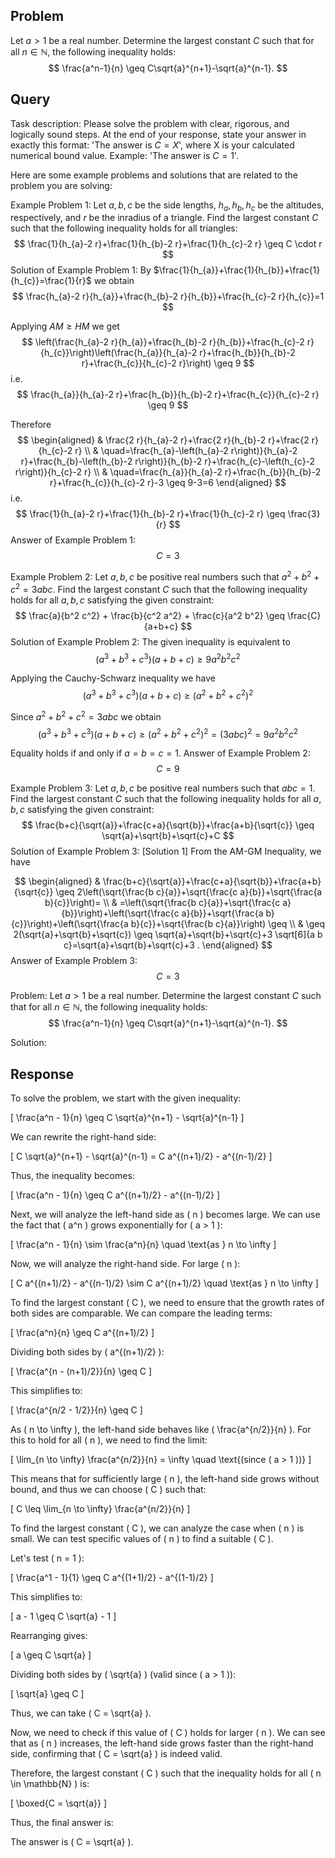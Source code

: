 ## Problem

Let $a > 1$ be a real number. Determine the largest constant $C$ such that for all $n \in \mathbb{N}$, the following inequality holds:
$$
\frac{a^n-1}{n} \geq C\sqrt{a}^{n+1}-\sqrt{a}^{n-1}.
$$

## Query

Task description: Please solve the problem with clear, rigorous, and logically sound steps. At the end of your response, state your answer in exactly this format: 'The answer is $C=X$', where X is your calculated numerical bound value. Example: 'The answer is $C=1$'.

Here are some example problems and solutions that are related to the problem you are solving:

Example Problem 1: Let $a, b, c$ be the side lengths, $h_{a}, h_{b}, h_{c}$ be the altitudes, respectively, and $r$ be the inradius of a triangle. Find the largest constant $C$ such that the following inequality holds for all triangles:
$$
\frac{1}{h_{a}-2 r}+\frac{1}{h_{b}-2 r}+\frac{1}{h_{c}-2 r} \geq C \cdot r
$$
Solution of Example Problem 1: By $\frac{1}{h_{a}}+\frac{1}{h_{b}}+\frac{1}{h_{c}}=\frac{1}{r}$ we obtain
$$
\frac{h_{a}-2 r}{h_{a}}+\frac{h_{b}-2 r}{h_{b}}+\frac{h_{c}-2 r}{h_{c}}=1
$$

Applying $A M \geq H M$ we get
$$
\left(\frac{h_{a}-2 r}{h_{a}}+\frac{h_{b}-2 r}{h_{b}}+\frac{h_{c}-2 r}{h_{c}}\right)\left(\frac{h_{a}}{h_{a}-2 r}+\frac{h_{b}}{h_{b}-2 r}+\frac{h_{c}}{h_{c}-2 r}\right) \geq 9
$$
i.e.
$$
\frac{h_{a}}{h_{a}-2 r}+\frac{h_{b}}{h_{b}-2 r}+\frac{h_{c}}{h_{c}-2 r} \geq 9
$$

Therefore
$$
\begin{aligned}
& \frac{2 r}{h_{a}-2 r}+\frac{2 r}{h_{b}-2 r}+\frac{2 r}{h_{c}-2 r} \\
& \quad=\frac{h_{a}-\left(h_{a}-2 r\right)}{h_{a}-2 r}+\frac{h_{b}-\left(h_{b}-2 r\right)}{h_{b}-2 r}+\frac{h_{c}-\left(h_{c}-2 r\right)}{h_{c}-2 r} \\
& \quad=\frac{h_{a}}{h_{a}-2 r}+\frac{h_{b}}{h_{b}-2 r}+\frac{h_{c}}{h_{c}-2 r}-3 \geq 9-3=6
\end{aligned}
$$
i.e.
$$
\frac{1}{h_{a}-2 r}+\frac{1}{h_{b}-2 r}+\frac{1}{h_{c}-2 r} \geq \frac{3}{r}
$$
Answer of Example Problem 1: $$C = 3$$

Example Problem 2: Let $a, b, c$ be positive real numbers such that $a^2 + b^2 + c^2 = 3abc$. Find the largest constant $C$ such that the following inequality holds for all $a, b, c$ satisfying the given constraint:
$$
\frac{a}{b^2 c^2} + \frac{b}{c^2 a^2} + \frac{c}{a^2 b^2} \geq \frac{C}{a+b+c}
$$
Solution of Example Problem 2: The given inequality is equivalent to
$$
\left(a^{3}+b^{3}+c^{3}\right)(a+b+c) \geq 9 a^{2} b^{2} c^{2}
$$

Applying the Cauchy-Schwarz inequality we have
$$
\left(a^{3}+b^{3}+c^{3}\right)(a+b+c) \geq\left(a^{2}+b^{2}+c^{2}\right)^{2}
$$

Since $a^{2}+b^{2}+c^{2}=3 a b c$ we obtain
$$
\left(a^{3}+b^{3}+c^{3}\right)(a+b+c) \geq\left(a^{2}+b^{2}+c^{2}\right)^{2}=(3 a b c)^{2}=9 a^{2} b^{2} c^{2}
$$

Equality holds if and only if $a=b=c=1$.
Answer of Example Problem 2: $$C = 9$$

Example Problem 3: Let $a, b, c$ be positive real numbers such that $a b c = 1$. Find the largest constant $C$ such that the following inequality holds for all $a, b, c$ satisfying the given constraint:
$$
\frac{b+c}{\sqrt{a}}+\frac{c+a}{\sqrt{b}}+\frac{a+b}{\sqrt{c}} \geq \sqrt{a}+\sqrt{b}+\sqrt{c}+C
$$
Solution of Example Problem 3: [Solution 1]
From the AM-GM Inequality, we have

$$
\begin{aligned}
& \frac{b+c}{\sqrt{a}}+\frac{c+a}{\sqrt{b}}+\frac{a+b}{\sqrt{c}} \geq 2\left(\sqrt{\frac{b c}{a}}+\sqrt{\frac{c a}{b}}+\sqrt{\frac{a b}{c}}\right)= \\
& =\left(\sqrt{\frac{b c}{a}}+\sqrt{\frac{c a}{b}}\right)+\left(\sqrt{\frac{c a}{b}}+\sqrt{\frac{a b}{c}}\right)+\left(\sqrt{\frac{a b}{c}}+\sqrt{\frac{b c}{a}}\right) \geq \\
& \geq 2(\sqrt{a}+\sqrt{b}+\sqrt{c}) \geq \sqrt{a}+\sqrt{b}+\sqrt{c}+3 \sqrt[6]{a b c}=\sqrt{a}+\sqrt{b}+\sqrt{c}+3 .
\end{aligned}
$$
Answer of Example Problem 3: $$C = 3$$


Problem: Let $a > 1$ be a real number. Determine the largest constant $C$ such that for all $n \in \mathbb{N}$, the following inequality holds:
$$
\frac{a^n-1}{n} \geq C\sqrt{a}^{n+1}-\sqrt{a}^{n-1}.
$$

Solution:

## Response

To solve the problem, we start with the given inequality:

\[
\frac{a^n - 1}{n} \geq C \sqrt{a}^{n+1} - \sqrt{a}^{n-1}
\]

We can rewrite the right-hand side:

\[
C \sqrt{a}^{n+1} - \sqrt{a}^{n-1} = C a^{(n+1)/2} - a^{(n-1)/2}
\]

Thus, the inequality becomes:

\[
\frac{a^n - 1}{n} \geq C a^{(n+1)/2} - a^{(n-1)/2}
\]

Next, we will analyze the left-hand side as \( n \) becomes large. We can use the fact that \( a^n \) grows exponentially for \( a > 1 \):

\[
\frac{a^n - 1}{n} \sim \frac{a^n}{n} \quad \text{as } n \to \infty
\]

Now, we will analyze the right-hand side. For large \( n \):

\[
C a^{(n+1)/2} - a^{(n-1)/2} \sim C a^{(n+1)/2} \quad \text{as } n \to \infty
\]

To find the largest constant \( C \), we need to ensure that the growth rates of both sides are comparable. We can compare the leading terms:

\[
\frac{a^n}{n} \geq C a^{(n+1)/2}
\]

Dividing both sides by \( a^{(n+1)/2} \):

\[
\frac{a^{n - (n+1)/2}}{n} \geq C
\]

This simplifies to:

\[
\frac{a^{n/2 - 1/2}}{n} \geq C
\]

As \( n \to \infty \), the left-hand side behaves like \( \frac{a^{n/2}}{n} \). For this to hold for all \( n \), we need to find the limit:

\[
\lim_{n \to \infty} \frac{a^{n/2}}{n} = \infty \quad \text{(since \( a > 1 \))}
\]

This means that for sufficiently large \( n \), the left-hand side grows without bound, and thus we can choose \( C \) such that:

\[
C \leq \lim_{n \to \infty} \frac{a^{n/2}}{n}
\]

To find the largest constant \( C \), we can analyze the case when \( n \) is small. We can test specific values of \( n \) to find a suitable \( C \).

Let's test \( n = 1 \):

\[
\frac{a^1 - 1}{1} \geq C a^{(1+1)/2} - a^{(1-1)/2}
\]

This simplifies to:

\[
a - 1 \geq C \sqrt{a} - 1
\]

Rearranging gives:

\[
a \geq C \sqrt{a}
\]

Dividing both sides by \( \sqrt{a} \) (valid since \( a > 1 \)):

\[
\sqrt{a} \geq C
\]

Thus, we can take \( C = \sqrt{a} \).

Now, we need to check if this value of \( C \) holds for larger \( n \). We can see that as \( n \) increases, the left-hand side grows faster than the right-hand side, confirming that \( C = \sqrt{a} \) is indeed valid.

Therefore, the largest constant \( C \) such that the inequality holds for all \( n \in \mathbb{N} \) is:

\[
\boxed{C = \sqrt{a}}
\]

Thus, the final answer is:

The answer is \( C = \sqrt{a} \).
